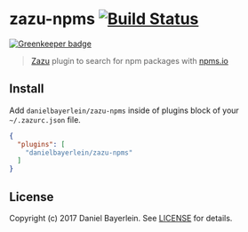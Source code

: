 # zazu-npms [![Build Status](https://travis-ci.org/danielbayerlein/zazu-npms.svg?branch=master)](https://travis-ci.org/danielbayerlein/zazu-npms)

[![Greenkeeper badge](https://badges.greenkeeper.io/danielbayerlein/zazu-npms.svg)](https://greenkeeper.io/)

> [Zazu](https://github.com/tinytacoteam/zazu) plugin to search for npm packages with [npms.io](https://npms.io/)

## Install

Add `danielbayerlein/zazu-npms` inside of plugins block of your `~/.zazurc.json` file.

```json
{
  "plugins": [
    "danielbayerlein/zazu-npms"
  ]
}
```

## License

Copyright (c) 2017 Daniel Bayerlein. See [LICENSE](./LICENSE.md) for details.
